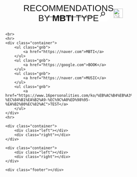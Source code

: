 <!DOCTYPE html>
<html>
<head>
    <meta charset="UTF-8">
    <meta name="viewport" content="width=device-width, initial-scale=1.0">
    <title>RECOMMENDATIONS BY MBTI</title>
    <link rel="preconnect" href="https://fonts.googleapis.com">
    <link rel="preconnect" href="https://fonts.gstatic.com" crossorigin>
    <link href="https://fonts.googleapis.com/css2?family=Orbitron:wght@400..900&display=swap" rel="stylesheet">
</head>

<style>
    .search {
       display: flex;
       align-items: center;
    }
    .search input {
       width: 148px;
       height: 24px;
       font-size: 14px;
       border: none;
       border-bottom: 1px black solid;
       margin-right: 10px;
    }

    .search button {
       font-size: 35px;
       border: none;
       background-color: white;
       padding: 6px 12px;
       border-radius: 15px;
       color: black;
       cursor: pointer;
    }
    
    /* 초기화 */
    * {
        margin: 0; padding: 0;
        box-sizing: border-box;
    }
    
    /* 제목 */
    .header {
        display: flex;
        justify-content: center;
        align-items: center;
        padding: 20px;
        width: 100%;
        position: relative;
    }

    h1 {
        font-family: 'Orbitron', sans-serif;
        font-weight: lighter;
        text-align: center;
        margin: 0;
        position: absolute;
        left: 50%;
        transform: translateX(-50%);
    }

    /* 메인페이지 구성 */
    .container {
        overflow: hidden;
        width: 1080px;
        margin: 0 auto;
        margin-bottom: 8px;  
    }

    /* 메인페이지 메뉴 */
    .gnb {
        padding: 8px 0px;
        display: inline-block;
        margin-left: 80px;
        margin-right: 80px;
        text-align: center;
    }
    .gnb > a {
        list-style-type: none;
        margin-left: 10px;
        line-height: 10px;
        display: inline-block;
    }
    .gnb > a:first-child {
        padding-left: 10px;
        padding-right: 10px;
        margin-left: 40px;
        display: inline-block;
        text-align: center;
    }

    .gnb :hover {
        color: darkblue;
    }
    .gnb :active {
        color: black;
    }

    /* 하이퍼링크 디자인 없앰 */
    a {
        text-decoration: none;
        color: black;
    }

    /* 메인페이지 내용 */
    div.section {
        border: 1px solid black;
        margin: 3px;
        padding: 10px;
    }
    a {
        text-decoration: none;
        color: darkgray;
    }
</style>
<body>
    <div class="header">
        <h1>RECOMMENDATIONS BY <b>MBTI</b> TYPE</h1>
        <form action="https://search.naver.com/search.naver" style="margin-left: auto;">
            <div class="search">
                <input type="text" name="query" value="">
                <button type="submit">⌕</button>
            </div>
        </form>
        &nbsp;&nbsp;&nbsp;
        <a href="https://yuno214.github.io/d/">
            <img src="https://cdn-icons-png.flaticon.com/512/2608/2608207.png" alt="Q&A" width="30">
        </a>
        &nbsp;&nbsp;
    </div>

    <br>
    <hr>
    <div class="container">
        <ul class="gnb">
            <a href="https://naver.com">MBTI</a>
        </ul>
        <ul class="gnb">
            <a href="https://google.com">BOOK</a>
        </ul>
        <ul class="gnb">
            <a href="https://naver.com">MUSIC</a>
        </ul>
        <ul class="gnb">
            <a href="https://www.16personalities.com/ko/%EB%AC%B4%EB%A3%8C-%EC%84%B1%EA%B2%A9-%EC%9C%A0%ED%98%95-%EA%B2%80%EC%82%AC">TEST</a>
        </ul>
    </div>
    <hr>

    <div class="container">
        <div class="left"></div>
        <div class="right"></div>
    </div>

    <div class="container">
        <div class="left"></div>
        <div class="right"></div>
    </div>

    <div class="footer"></div>
</body>
</html>
